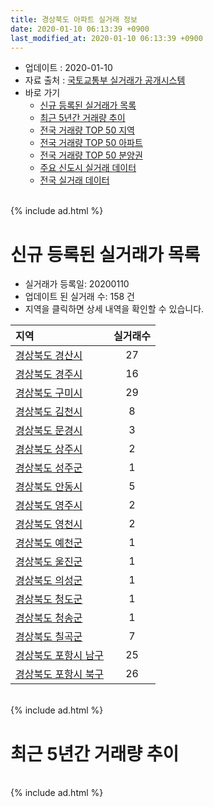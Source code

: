 ```yaml
---
title: 경상북도 아파트 실거래 정보
date: 2020-01-10 06:13:39 +0900
last_modified_at: 2020-01-10 06:13:39 +0900
---
```


* 업데이트 : 2020-01-10
* 자료 출처 : [국토교통부 실거래가 공개시스템](http://rt.molit.go.kr)
* 바로 가기
    * [신규 등록된 실거래가 목록](#신규-등록된-실거래가-목록)
    * [최근 5년간 거래량 추이](#최근-5년간-거래량-추이)
    * [전국 거래량 TOP 50 지역](https://inasie.github.io/apt-trade-info/최근-3개월-전국에서-가장-거래가-많이-발생한-지역)
    * [전국 거래량 TOP 50 아파트](https://inasie.github.io/apt-trade-info/최근-3개월-전국에서-가장-거래가-많이-발생한-아파트)
    * [전국 거래량 TOP 50 분양권](https://inasie.github.io/apt-trade-info/최근-3개월-전국에서-가장-거래가-많이-발생한-분양권)
    * [주요 신도시 실거래 데이터](https://inasie.github.io/apt-trade-info/주요-신도시)
    * [전국 실거래 데이터](https://inasie.github.io/apt-trade-info/전국)

<br>
{% include ad.html %}
<br>

# 신규 등록된 실거래가 목록
* 실거래가 등록일: 20200110
* 업데이트 된 실거래 수: 158 건
* 지역을 클릭하면 상세 내역을 확인할 수 있습니다.


|지역|실거래수|
|:---|:---:|
|[경상북도 경산시](https://inasie.github.io/apt-trade-info/경상북도-경산시)|27|
|[경상북도 경주시](https://inasie.github.io/apt-trade-info/경상북도-경주시)|16|
|[경상북도 구미시](https://inasie.github.io/apt-trade-info/경상북도-구미시)|29|
|[경상북도 김천시](https://inasie.github.io/apt-trade-info/경상북도-김천시)|8|
|[경상북도 문경시](https://inasie.github.io/apt-trade-info/경상북도-문경시)|3|
|[경상북도 상주시](https://inasie.github.io/apt-trade-info/경상북도-상주시)|2|
|[경상북도 성주군](https://inasie.github.io/apt-trade-info/경상북도-성주군)|1|
|[경상북도 안동시](https://inasie.github.io/apt-trade-info/경상북도-안동시)|5|
|[경상북도 영주시](https://inasie.github.io/apt-trade-info/경상북도-영주시)|2|
|[경상북도 영천시](https://inasie.github.io/apt-trade-info/경상북도-영천시)|2|
|[경상북도 예천군](https://inasie.github.io/apt-trade-info/경상북도-예천군)|1|
|[경상북도 울진군](https://inasie.github.io/apt-trade-info/경상북도-울진군)|1|
|[경상북도 의성군](https://inasie.github.io/apt-trade-info/경상북도-의성군)|1|
|[경상북도 청도군](https://inasie.github.io/apt-trade-info/경상북도-청도군)|1|
|[경상북도 청송군](https://inasie.github.io/apt-trade-info/경상북도-청송군)|1|
|[경상북도 칠곡군](https://inasie.github.io/apt-trade-info/경상북도-칠곡군)|7|
|[경상북도 포항시 남구](https://inasie.github.io/apt-trade-info/경상북도-포항시-남구)|25|
|[경상북도 포항시 북구](https://inasie.github.io/apt-trade-info/경상북도-포항시-북구)|26|


<br>
{% include ad.html %}
<br>

# 최근 5년간 거래량 추이


<div style="width:100%;">
    <canvas id="deal_progress" height="200"></canvas>
</div>

<script>
new Chart(document.getElementById("deal_progress"), {
    type: 'line',
    data: {
        labels: ['201501','201502','201503','201504','201505','201506','201507','201508','201509','201510','201511','201512','201601','201602','201603','201604','201605','201606','201607','201608','201609','201610','201611','201612','201701','201702','201703','201704','201705','201706','201707','201708','201709','201710','201711','201712','201801','201802','201803','201804','201805','201806','201807','201808','201809','201810','201811','201812','201901','201902','201903','201904','201905','201906','201907','201908','201909','201910','201911','201912','202001'],
        datasets: [{
            label: '매매',
            pointRadius: 1,
            data: [2576, 2122, 3290, 2783, 2191, 2228, 2068, 1910, 2024, 2218, 1651, 1424, 1355, 1412, 1885, 1603, 1458, 1648, 1595, 1701, 1508, 1884, 1669, 1527, 1278, 1742, 1841, 1526, 1663, 1871, 1796, 1883, 1888, 1614, 1666, 1508, 2194, 1990, 2521, 1849, 1883, 1960, 1675, 1841, 1728, 2162, 1736, 1644, 1821, 1763, 2030, 2035, 1937, 1902, 2028, 1883, 2079, 2828, 2724, 1961, 229],
            borderColor: "rgba(255, 201, 14, 1)",
            backgroundColor: "rgba(255, 201, 14, 0.5)",
            fill: false,
            lineTension: 0
        },{
            label: '전월세',
            pointRadius: 1,
            data: [1413, 1292, 1385, 1319, 1299, 1171, 1234, 1176, 1062, 1257, 1117, 1310, 1622, 1749, 1579, 1332, 1314, 1293, 1186, 1200, 1025, 1286, 1229, 1325, 1449, 1835, 1430, 1262, 1225, 1398, 1462, 1599, 1527, 1298, 1474, 1553, 1967, 1803, 1886, 1556, 1535, 1439, 1423, 1422, 1254, 1573, 1356, 1580, 2060, 1986, 1806, 1586, 1840, 1607, 1668, 1648, 1758, 1849, 1517, 1120, 197],
            borderColor: "rgba(0, 141, 185, 1)",
            backgroundColor: "rgba(0, 141, 185, 0.5)",
            fill: false,
            lineTension: 0
        }
        ]
    },
    options: {
        responsive: true,
        title: {
            display: false
        },
        tooltips: {
            mode: 'index',
            intersect: false
        },
        hover: {
            mode: 'nearest',
            intersect: true
        },
        scales: {
            xAxes: [{
                display: true,
                scaleLabel: {
                    display: true,
                    labelString: '년/월'
                }
            }],
            yAxes: [{
                display: true,
                ticks: {
                    suggestedMin: 0,
                },
                scaleLabel: {
                    display: true,
                    labelString: '실거래 수'
                }
            }]
        }
    }
});

</script>


<br>
{% include ad.html %}
<br>

